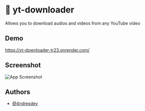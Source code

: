 
# 🎵 yt-downloader

Allows you to download audios and videos from any YouTube video


## Demo

https://yt-downloader-tr23.onrender.com/


## Screenshot

![App Screenshot](https://i.ibb.co/mbYZ9Lp/yt-downloader-tr23-onrender-com-1024x768desktop-f6521d.jpg)


## Authors

- [@4ndresdev](https://www.github.com/4ndresdev)
